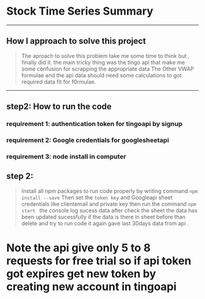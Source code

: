 # Stock Time Series Summary
___
## How I approach to solve this project
> The aproach to solve this problem take me some time to think but , finally did it.
>the main tricky thing was the tingo api that make me some confusion for scrapping the appropriate data 
> The Other VWAP formulae and the api data should need some calculations to got required data fit for f0rmulae.

___

## step2: How to run the code 
  ### requirement 1: authentication token for tingoapi by signup
  ### requirement 2:  Google credentials for googlesheetapi
  ### requirement 3: node install in computer 


## step 2:
> Install all npm packages to run code properly by writing command `npm install --save`
> Then set the `token key` and Googleapi sheet credentials like clientemail and private key 
> then run the command `npm start `
> the console log sucess data after check the sheet the data has been updated sucessfully 
>if the data is there in sheet before than delete and try to run code it again gave last 30days data from api .



# Note the api give only 5 to 8 requests for free trial so if api token got expires get new token by creating new account in tingoapi